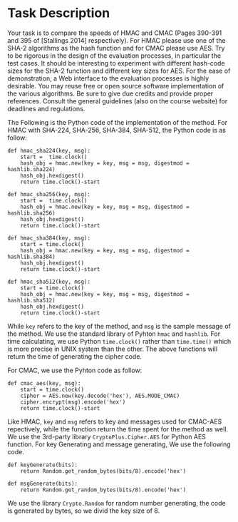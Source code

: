 Task Description
====================
Your task is to compare the speeds of HMAC and CMAC (Pages 390-391 and 395 of [Stallings 2014] respectively). For HMAC please use one of the SHA-2 algorithms as the hash function and for CMAC please use AES. Try to be rigorous in the design of the evaluation processes, in particular the test cases. It should be interesting to experiment with different hash-code sizes for the SHA-2 function and different key sizes for AES. For the ease of demonstration, a Web interface to the evaluation processes is highly desirable. You may reuse free or open source software implementation of the various algorithms. Be sure to give due credits and provide proper references.
Consult the general guidelines (also on the course website) for deadlines and regulations.
	
The Following is the Python code of the implementation of the method.
For HMAC with SHA-224, SHA-256, SHA-384, SHA-512, the Python code is as follow:
```
def hmac_sha224(key, msg):
	start =  time.clock()
	hash_obj = hmac.new(key = key, msg = msg, digestmod = hashlib.sha224)
	hash_obj.hexdigest()
	return time.clock()-start

def hmac_sha256(key, msg):
	start =  time.clock()
	hash_obj = hmac.new(key = key, msg = msg, digestmod = hashlib.sha256)
	hash_obj.hexdigest() 
	return time.clock()-start

def hmac_sha384(key, msg):
	start = time.clock()
	hash_obj = hmac.new(key = key, msg = msg, digestmod = hashlib.sha384)
	hash_obj.hexdigest()
	return time.clock()-start

def hmac_sha512(key, msg):
	start = time.clock()
	hash_obj = hmac.new(key = key, msg = msg, digestmod = hashlib.sha512)
	hash_obj.hexdigest()
	return time.clock()-start
```
While ``key`` refers to the key of the method, and ``msg`` is the sample message of the method. We use the standard library of Pyhton ``hmac`` and ``hashlib``. For time calculating, we use Python ``time.clock()`` rather than ``time.time()`` which is more precise in UNIX system than the other. The above functions will return the time of generating the cipher code.
	
For CMAC, we use the Pyhton code as follow:
```
def cmac_aes(key, msg):
	start = time.clock()
	cipher = AES.new(key.decode('hex'), AES.MODE_CMAC)
	cipher.encrypt(msg).encode('hex')
	return time.clock()-start
```
Like HMAC, ``key`` and ``msg`` refers to key and messages used for CMAC-AES repectively, while the function return the time spent for the method as well. We use the 3rd-party library ``CryptoPlus.Cipher.AES`` for Python AES function.
For key Generating and message generating, We use the following code.
```
def keyGenerate(bits):
	return Random.get_random_bytes(bits/8).encode('hex')

def msgGenerate(bits):
	return Random.get_random_bytes(bits/8).encode('hex')
```
We use the library ``Crypto.Random`` for random number generating, the code is generated by bytes, so we divid the key size of 8.
